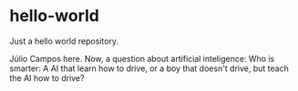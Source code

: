# hello-world
Just a hello world repository.

Júlio Campos here.
Now, a question about artificial inteligence: Who is smarter: A AI that learn how to drive, or a boy that doesn't drive, but teach the AI how to drive?
